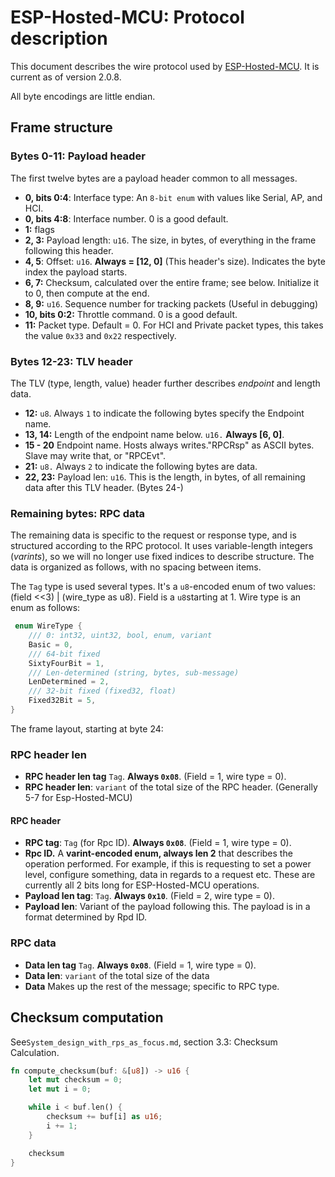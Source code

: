 # ESP-Hosted-MCU: Protocol description

This document describes the wire protocol used by [ESP-Hosted-MCU](https://github.com/espressif/esp-hosted-mcu).
It is current as of version 2.0.8.

All byte encodings are little endian.

## Frame structure

### Bytes 0-11: Payload header
The first twelve bytes are a payload header common to all messages.

- **0, bits 0:4**: Interface type: An `8-bit enum` with values like Serial, AP, and HCI.
- **0, bits 4:8**: Interface number. 0 is a good default.
- **1:** flags
- **2, 3:** Payload length: `u16`. The size, in bytes, of everything in the frame following this header.
- **4, 5**: Offset: `u16`. **Always = [12, 0]** (This header's size). Indicates the byte index the payload starts.
- **6, 7:** Checksum, calculated over the entire frame; see below. Initialize it to 0, then compute at the end.
- **8, 9:** `u16`. Sequence number for tracking packets (Useful in debugging)
- **10, bits 0:2:** Throttle command. 0 is a good default.
- **11:** Packet type. Default = 0. For HCI and Private packet types, this takes the value  `0x33` and `0x22` respectively.


### Bytes 12-23: TLV header
The TLV (type, length, value) header further describes _endpoint_ and length data.

- **12:** `u8`. Always `1` to indicate the following bytes specify the Endpoint name.
- **13, 14:** Length of the endpoint name below. `u16.` **Always [6, 0]**.
- **15 - 20** Endpoint name. Hosts always writes."RPCRsp" as ASCII bytes. Slave may write that, or "RPCEvt".
- **21:** `u8.` Always `2` to indicate the following bytes are data.
- **22, 23:** Payload len: `u16`. This is the length, in bytes, of all remaining data after this TLV header. (Bytes 24-)


### Remaining bytes: RPC data
The remaining data is specific to the request or response type, and is structured according to the RPC protocol.
It uses variable-length integers (_varints_), so we will no longer use fixed indices to describe structure. The data is organized
as follows, with no spacing between items. 

The `Tag` type is used several types. It's a `u8`-encoded enum of two values: (field <<3) | (wire_type as u8). 
Field is a `u8`starting at 1. Wire type is an enum as follows:

```rust
 enum WireType {
    /// 0: int32, uint32, bool, enum, variant
    Basic = 0,
    /// 64-bit fixed
    SixtyFourBit = 1,
    /// Len-determined (string, bytes, sub-message)
    LenDetermined = 2,
    /// 32-bit fixed (fixed32, float)
    Fixed32Bit = 5,
}
```

[//]: # ( todo: QC these wire types)

The frame layout, starting at byte 24:
### RPC header len
- **RPC header len tag** `Tag`. **Always `0x08`**. (Field = 1, wire type = 0).
- **RPC header len**: `variant` of the total size of the RPC header. (Generally 5-7 for Esp-Hosted-MCU)

#### RPC header
- **RPC tag**: `Tag` (for Rpc ID). **Always `0x08`**. (Field = 1, wire type = 0).
- **Rpc ID.** A **varint-encoded enum, always len 2** that describes the operation performed. For example, if this is requesting to set a power level,
configure something, data in regards to a request etc. These are currently all 2 bits long for ESP-Hosted-MCU
operations.
- **Payload len tag**: `Tag`. **Always `0x10`**. (Field = 2, wire type = 0).
- **Payload len**: Variant of the payload following this. The payload is in a format determined by Rpd ID.

### RPC data
- **Data len tag** `Tag`. **Always `0x08`**. (Field = 1, wire type = 0).
- **Data len**: `variant` of the total size of the data
- **Data** Makes up the rest of the message; specific to RPC type.


## Checksum computation
See`System_design_with_rps_as_focus.md`, section 3.3: Checksum Calculation.
```rust
fn compute_checksum(buf: &[u8]) -> u16 {
    let mut checksum = 0;
    let mut i = 0;

    while i < buf.len() {
        checksum += buf[i] as u16;
        i += 1;
    }

    checksum
}
```